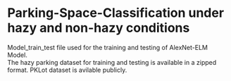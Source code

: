 # Parking-Space-Classification under hazy and non-hazy conditions 
Model_train_test file used for the training and testing of AlexNet-ELM Model.	
The hazy parking dataset for training and testing is available in a zipped format.
PKLot dataset is avilable publicly.
